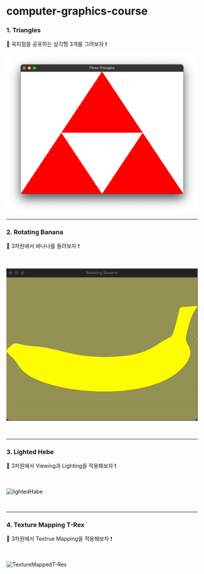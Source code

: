 # computer-graphics-course

### 1. Triangles

📝 꼭지점을 공유하는 삼각형 3개를 그려보자 ❗️

![triangles](imgs/triangles.png)

---

### 2. Rotating Banana

📝 3차원에서 바나나를 돌려보자 ❗️

<br>

![rotatingBanana](imgs/rotatingBanana.gif)


<br>

---

### 3. Lighted Hebe

📝 3차원에서 Viewing과 Lighting을 적용해보자 ❗️

<br>

![lightedHabe](imgs/LightedHebe.gif)

<br>

---

### 4. Texture Mapping T-Rex

📝 3차원에서 Textrue Mapping을 적용해보자 ❗️

<br>

![TextureMappedT-Rex](imgs/TextureMappedT-Rex.gif)